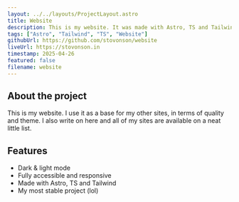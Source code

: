 ```yaml
---
layout: ../../layouts/ProjectLayout.astro
title: Website
description: This is my website. It was made with Astro, TS and Tailwind.
tags: ["Astro", "Tailwind", "TS", "Website"]
githubUrl: https://github.com/stovonson/website
liveUrl: https://stovonson.in
timestamp: 2025-04-26
featured: false
filename: website
---
```


## About the project

This is my website. I use it as a base for my other sites, in terms of quality and theme. I also write on here and all of my sites are available on a neat little list.

## Features

- Dark & light mode
- Fully accessible and responsive
- Made with Astro, TS and Tailwind
- My most stable project (lol)